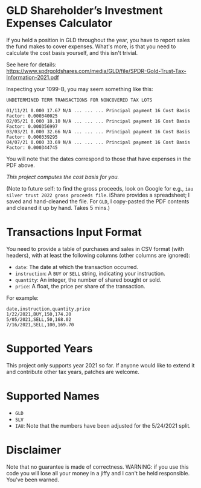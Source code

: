# GLD Shareholder’s Investment Expenses Calculator

If you held a position in GLD throughout the year, you have to report sales the
fund makes to cover expenses. What's more, is that you need to calculate the
cost basis yourself, and this isn't trivial.

See here for details:
https://www.spdrgoldshares.com/media/GLD/file/SPDR-Gold-Trust-Tax-Information-2021.pdf

Inspecting your 1099-B, you may seem something like this:

    UNDETERMINED TERM TRANSACTIONS FOR NONCOVERED TAX LOTS

    01/11/21 0.000 17.67 N/A ... ... ... Principal payment 16 Cost Basis Factor: 0.000340025
    02/05/21 0.000 18.10 N/A ... ... ... Principal payment 16 Cost Basis Factor: 0.000356997
    03/03/21 0.000 32.66 N/A ... ... ... Principal payment 16 Cost Basis Factor: 0.000339295
    04/07/21 0.000 33.69 N/A ... ... ... Principal payment 16 Cost Basis Factor: 0.000344745

You will note that the dates correspond to those that have expenses in the PDF above.

*This project computes the cost basis for you.*

(Note to future self: to find the gross proceeds, look on Google for e.g., `iau
silver trust 2022 gross proceeds file`. iShare provides a spreadsheet; I saved
and hand-cleaned the file. For `GLD`, I copy-pasted the PDF contents and cleaned
it up by hand. Takes 5 mins.)


# Transactions Input Format

You need to provide a table of purchases and sales in CSV format (with headers),
with at least the following columns (other columns are ignored):

 * `date`: The date at which the transaction occurred.
 * `instruction`: A `BUY` or `SELL` string, indicating your instruction.
 * `quantity`: An integer, the number of shared bought or sold.
 * `price`: A float, the price per share of the transaction.

For example:

    date,instruction,quantity,price
    1/22/2021,BUY,150,174.20
    5/05/2021,SELL,50,168.02
    7/16/2021,SELL,100,169.70


# Supported Years

This project only supports year 2021 so far. If anyone would like to extend it
and contribute other tax years, patches are welcome.

# Supported Names

 * `GLD`
 * `SLV`
 * `IAU`: Note that the numbers have been adjusted for the 5/24/2021 split.

# Disclaimer

Note that no guarantee is made of correctness. WARNING: if you use this code you
will lose all your money in a jiffy and I can't be held responsible. You've been
warned.
